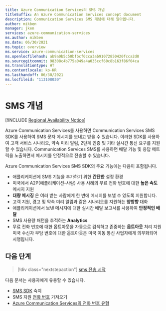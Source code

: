 ```yaml
---
title: Azure Communication Services의 SMS 개념
titleSuffix: An Azure Communication Services concept document
description: Communication Services SMS 개념에 대해 알아봅니다.
author: mikben
manager: jken
services: azure-communication-services
ms.author: mikben
ms.date: 06/30/2021
ms.topic: overview
ms.service: azure-communication-services
ms.openlocfilehash: ab9a0b5c50bfbcf0cca3ab91072850420fcca2d0
ms.sourcegitcommit: 98308c4b775a049a4a035ccf60c8b163f86f04ca
ms.translationtype: HT
ms.contentlocale: ko-KR
ms.lasthandoff: 06/30/2021
ms.locfileid: "113108030"
---
```

# <a name="sms-concepts"></a>SMS 개념

[!INCLUDE [Regional Availability Notice](../../includes/regional-availability-include.md)]

Azure Communication Services를 사용하면 Communication Services SMS SDK를 사용하여 SMS 문자 메시지를 보내고 받을 수 있습니다. 이러한 SDK를 사용하여 고객 서비스 시나리오, 약속 미리 알림, 2단계 인증 및 기타 실시간 통신 요구를 지원할 수 있습니다. Communication Services SMS를 사용하면 배달 기능 및 응답 메트릭을 노출하면서 메시지를 안정적으로 전송할 수 있습니다.

Azure Communication Services SMS SDK의 주요 기능에는 다음이 포함됩니다.

-  애플리케이션에 SMS 기능을 추가하기 위한 **간단한** 설정 환경
- 미국에서 A2P(애플리케이션-사람) 사용 사례의 무료 전화 번호에 대한 **높은 속도** 메시지 지원
- **대량 메시징** 은 여러 받는 사람에게 한 번에 메시지를 보낼 수 있도록 지원합니다.
- 고객 지원, 경고 및 약속 미리 알림과 같은 시나리오를 지원하는 **양방향** 대화
- 애플리케이션에서 보낸 메시지에 대한 실시간 배달 보고서를 사용하여 **안정적인 배달**
- SMS 사용량 패턴을 추적하는 **Analytics**
- 무료 전화 번호에 대한 옵트아웃을 자동으로 검색하고 존중하는 **옵트아웃** 처리 지원 미국 수신자 부담 번호에 대한 옵트아웃은 미국 이동 통신 사업자에게 의무화되어 시행됩니다.

## <a name="next-steps"></a>다음 단계

> [!div class="nextstepaction"]
> [sms 전송 시작](../../quickstarts/telephony-sms/send.md)

다음 문서는 사용자에게 유용할 수 있습니다.

- [SMS SDK](../telephony-sms/sdk-features.md) 숙지
- SMS 지원 [전화 번호](../../quickstarts/telephony-sms/get-phone-number.md) 가져오기
- [Azure Communication Services의 전화 번호 유형](../telephony-sms/plan-solution.md)
